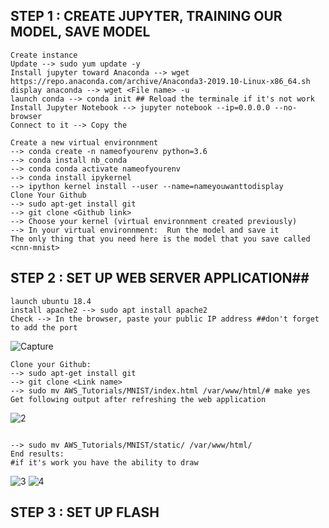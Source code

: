 

## STEP 1 : CREATE JUPYTER, TRAINING OUR MODEL, SAVE MODEL ##

```{r}
Create instance
Update --> sudo yum update -y
Install jupyter toward Anaconda --> wget https://repo.anaconda.com/archive/Anaconda3-2019.10-Linux-x86_64.sh
display anaconda --> wget <File name> -u
launch conda --> conda init ## Reload the terminale if it's not work
Install Jupyter Notebook --> jupyter notebook --ip=0.0.0.0 --no-browser
Connect to it --> Copy the 

Create a new virtual environnment
--> conda create -n nameofyourenv python=3.6
--> conda install nb_conda
--> conda conda activate nameofyourenv 
--> conda install ipykernel
--> ipython kernel install --user --name=nameyouwanttodisplay
Clone Your Github
--> sudo apt-get install git
--> git clone <Github link>
--> Choose your kernel (virtual environnment created previously)
--> In your virtual environnment:  Run the model and save it
The only thing that you need here is the model that you save called <cnn-mnist>
```

## STEP 2 : SET UP WEB SERVER APPLICATION##

```{r}
launch ubuntu 18.4
install apache2 --> sudo apt install apache2
Check --> In the browser, paste your public IP address ##don't forget to add the port
```
![Capture](https://user-images.githubusercontent.com/51121757/70862733-eee70000-1f37-11ea-8cca-523a76b47413.PNG)

```{r}
Clone your Github:
--> sudo apt-get install git
--> git clone <Link name>
--> sudo mv AWS_Tutorials/MNIST/index.html /var/www/html/# make yes
Get following output after refreshing the web application
```
![2](https://user-images.githubusercontent.com/51121757/70862736-f1e1f080-1f37-11ea-8f21-00d88b6a9996.PNG)


```{r}

--> sudo mv AWS_Tutorials/MNIST/static/ /var/www/html/
End results:
#if it's work you have the ability to draw
```
![3](https://user-images.githubusercontent.com/51121757/70862737-f3abb400-1f37-11ea-9908-ecea1965da35.PNG)
![4](https://user-images.githubusercontent.com/51121757/70862739-f5757780-1f37-11ea-818f-1303978de389.PNG)

## STEP 3 : SET UP FLASH  ##
